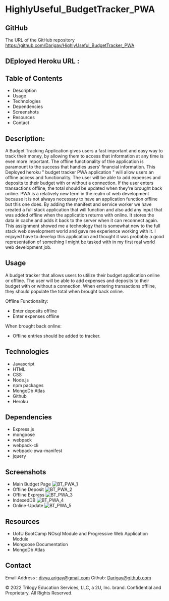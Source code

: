 # HighlyUseful_BudgetTracker_PWA

## GitHub 
The URL of the GitHub repository
https://github.com/Darigay/HighlyUseful_BudgetTracker_PWA

## DEployed Heroku URL :


## Table of Contents
- Description
- Usage
- Technologies
- Dependencies
- Screenshots
- Resources
- Contact

## Description:
A Budget Tracking Application gives users a fast important and easy way to track their money, by allowing them to access that information at any time is even more important. The offline functionality of thie application is paramount to the success that handles users’ financial information.
This Deployed heroku " budget tracker PWA application " will allow users an offline access and functionality. The user will be able to add expenses and deposits to their budget with or without a connection. If the user enters transactions offline, the total should be updated when they're brought back online.
PWA is a relatively new term in the realm of web development because it is not always necessary to have an application function offline but this one does. By adding the manifest and service worker we have created a full stack application that will function and also add any input that was added offline when the application returns with online. It stores the data in cache and adds it back to the server when it can reconnect again. This assignment showed me a technology that is somewhat new to the full stack web development world and gave me experience working with it. I enjoyed have to develop this application and thought it was probably a good representation of something I might be tasked with in my first real world web development job.

## Usage
A budget tracker that allows users to utilize their budget application online or offline. The user will be able to add expenses and deposits to their budget with or without a connection. When entering transactions offline, they should populate the total when brought back online.

Offline Functionality:
- Enter deposits offline
- Enter expenses offline

When brought back online:
- Offline entries should be added to tracker.

## Technologies
- Javascript
- HTML
- CSS
- Node.js
- npm packages
- MongoDb Atlas
- Github
- Heroku

## Dependencies
- Express.js
- mongoose
- webpack
- webpack-cli
- webpack-pwa-manifest
- jquery

## Screenshots
- Main Budget Page
![BT_PWA_1](https://user-images.githubusercontent.com/94805706/167298303-dd5f3252-1606-4406-ad92-0a25dcf41469.png)
- Offline Deposit
![BT_PWA_2](https://user-images.githubusercontent.com/94805706/167298305-0d4907bc-a079-4952-8069-2601ea2f2e8b.png)
- Offline Express
![BT_PWA_3](https://user-images.githubusercontent.com/94805706/167298306-bebc86b5-c9ec-41b4-90ff-d51c4e130002.png)
- IndexedDB
![BT_PWA_4](https://user-images.githubusercontent.com/94805706/167298308-f847d1c3-e9f6-4b39-a978-ce0beb03fece.png)
- Online-Update
![BT_PWA_5](https://user-images.githubusercontent.com/94805706/167298819-d8e3910a-fa28-46b3-bc44-f1af3e598790.png)


## Resources
- UofU BootCamp NOsql Module and Progressive Web Application Module
- Mongoose Documentation
- MongoDb Atlas 

## Contact
Email Address : divya.arigay@gmail.com 
Github: Darigay@github.com


© 2022 Trilogy Education Services, LLC, a 2U, Inc. brand. Confidential and Proprietary. All Rights Reserved.
